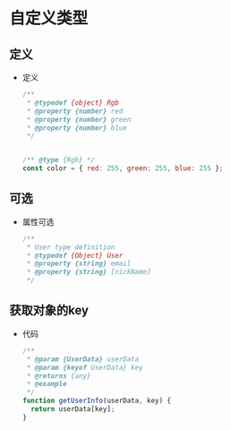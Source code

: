 # 自定义类型

## 定义

+ 定义

  ```js
  /**
   * @typedef {object} Rgb
   * @property {number} red
   * @property {number} green
   * @property {number} blue
   */


  /** @type {Rgb} */
  const color = { red: 255, green: 255, blue: 255 };
  ```

## 可选

+ 属性可选

  ```js
  /**
   * User type definition
   * @typedef {Object} User
   * @property {string} email
   * @property {string} [nickName]
   */
  ```

## 获取对象的key

+ 代码

  ```js
  /**
   * @param {UserData} userData
   * @param {keyof UserData} key
   * @returns {any}
   * @example
   */
  function getUserInfo(userData, key) {
    return userData[key];
  }
  ```
